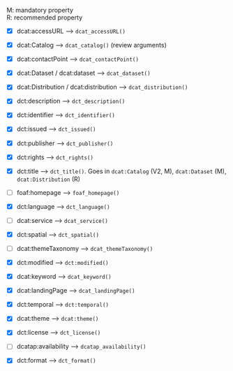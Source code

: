 
M: mandatory property  
R: recommended property  


- [x] dcat:accessURL --> `dcat_accessURL()`  
- [x] dcat:Catalog --> `dcat_catalog()` (review arguments)  
- [x] dcat:contactPoint --> `dcat_contactPoint()`  
- [x] dcat:Dataset / dcat:dataset --> `dcat_dataset()`  
- [x] dcat:Distribution / dcat:distribution --> `dcat_distribution()`  
- [x] dct:description --> `dct_description()`  
- [x] dct:identifier --> `dct_identifier()`  
- [x] dct:issued --> `dct_issued()`  
- [x] dct:publisher --> `dct_publisher()`  
- [x] dct:rights --> `dct_rights()`  
- [x] dct:title --> `dct_title()`. Goes in `dcat:Catalog` (V2, M), `dcat:Dataset` (M), `dcat:Distribution` (R)   


- [ ] foaf:homepage --> `foaf_homepage()`  
- [x] dct:language --> `dct_language()`  
- [ ] dcat:service --> `dcat_service()`  
- [x] dct:spatial --> `dct_spatial()`  
- [ ] dcat:themeTaxonomy --> `dcat_themeTaxonomy()`  
- [x] dct:modified --> `dct:modified()`  


- [x] dcat:keyword --> `dcat_keyword()`  
- [x] dcat:landingPage --> `dcat_landingPage()`  
- [x] dct:temporal --> `dct:temporal()`  
- [x] dcat:theme --> `dcat:theme()`  


- [x] dct:license --> `dct_license()`  
- [ ] dcatap:availability --> `dcatap_availability()`  
- [x] dct:format --> `dct_format()`  






